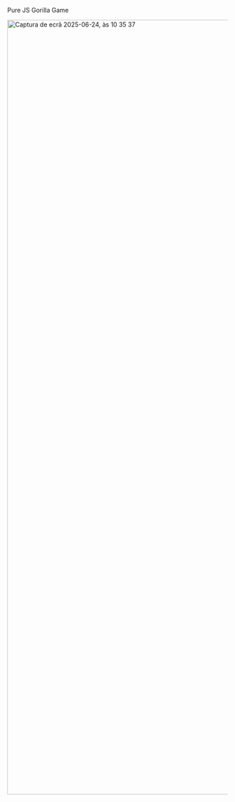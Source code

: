 Pure JS Gorilla Game

<img width="1771" alt="Captura de ecrã 2025-06-24, às 10 35 37" src="https://github.com/user-attachments/assets/851e2b8e-714b-433b-b8e7-1ae5db34a6d2" />
